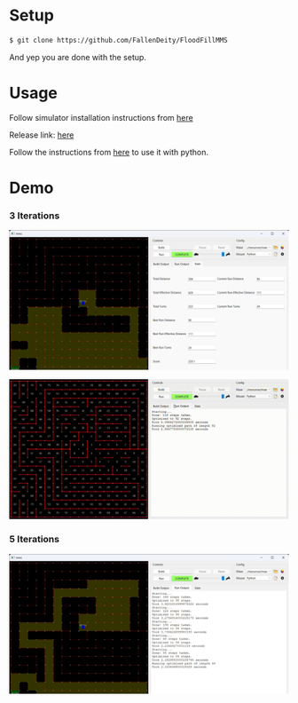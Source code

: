 # Setup

```bash
$ git clone https://github.com/FallenDeity/FloodFillMMS
```

And yep you are done with the setup.

# Usage

Follow simulator installation instructions from [here](https://github.com/mackorone/mms)

Release link: [here](https://github.com/mackorone/mms/releases/tag/v1.1.0)

Follow the instructions from [here](https://github.com/mackorone/mms-python) to use it with python.

# Demo

### 3 Iterations

![Image](assets/picture.png)

![Video](assets/video.gif)

### 5 Iterations

![Image](assets/picture_2.png)

